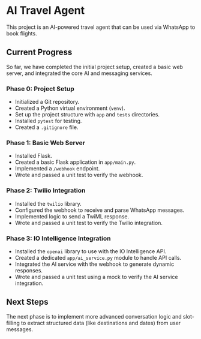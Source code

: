 # AI Travel Agent

This project is an AI-powered travel agent that can be used via WhatsApp to book flights.

## Current Progress

So far, we have completed the initial project setup, created a basic web server, and integrated the core AI and messaging services.

### Phase 0: Project Setup
- Initialized a Git repository.
- Created a Python virtual environment (`venv`).
- Set up the project structure with `app` and `tests` directories.
- Installed `pytest` for testing.
- Created a `.gitignore` file.

### Phase 1: Basic Web Server
- Installed Flask.
- Created a basic Flask application in `app/main.py`.
- Implemented a `/webhook` endpoint.
- Wrote and passed a unit test to verify the webhook.

### Phase 2: Twilio Integration
- Installed the `twilio` library.
- Configured the webhook to receive and parse WhatsApp messages.
- Implemented logic to send a TwiML response.
- Wrote and passed a unit test to verify the Twilio integration.

### Phase 3: IO Intelligence Integration
- Installed the `openai` library to use with the IO Intelligence API.
- Created a dedicated `app/ai_service.py` module to handle API calls.
- Integrated the AI service with the webhook to generate dynamic responses.
- Wrote and passed a unit test using a mock to verify the AI service integration.

## Next Steps

The next phase is to implement more advanced conversation logic and slot-filling to extract structured data (like destinations and dates) from user messages. 